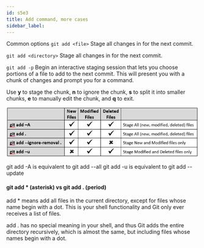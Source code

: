 ```yaml
---
id: s5e3
title: Add command, more cases
sidebar_label:
---
```


Common options
`git add <file>`
Stage all changes in <file> for the next commit.

`git add <directory>`
Stage all changes in <directory> for the next commit.

`git add -p`
Begin an interactive staging session that lets you choose portions of a file to add to the next commit.
 This will present you with a chunk of changes and prompt you for a command.

 Use **y** to stage the chunk, **n** to ignore the chunk, **s** to split it into smaller chunks, **e** to manually edit the chunk, and **q** to exit.


![xxx](https://raw.githubusercontent.com/ChickenKyiv/awesome-git-article/master/img/commands/KwOLu.jpg)

git add -A is equivalent to git add --all
git add -u is equivalent to git add --update


#### git add * (asterisk) vs git add . (period)

add * means add all files in the current directory, except for files whose name begin with a dot. This is your shell functionality and Git only ever receives a list of files.

add . has no special meaning in your shell, and thus Git adds the entire directory recursively, which is almost the same, but including files whose names begin with a dot.

